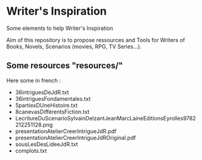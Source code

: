 # Writer's Inspiration

Some elements to help Writer's Inspiration

Aim of this repository is to propose ressources and Tools for Writers of Books, Novels, Scenarios (movies, RPG, TV Series...). 

## Some resources "resources/"

Here some in french : 
* 36intriguesDeJdR.txt
* 36intriguesFondamentales.txt
* 5partiesDUneHistoire.txt
* 8canevasDifférentsFiction.txt
* LecritureDuScenarioSylvainDelzantJeanMarcLaineEditionsEyrolles9782212251128.png
* presentationAtelierCreerIntrigueJdR.pdf
* presentationAtelierCreerIntrigueJdROriginal.pdf
* sousLesDesLideeJdR.txt
* complots.txt
